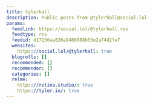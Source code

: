 ```yaml
---
title: tylerhall
description: Public posts from @tylerhall@social.lol
params:
  feedlink: https://social.lol/@tylerhall.rss
  feedtype: rss
  feedid: d17156aa826a9486088b55e2a74d2fa7
  websites:
    https://social.lol/@tylerhall: true
  blogrolls: []
  recommended: []
  recommender: []
  categories: []
  relme:
    https://retina.studio/: true
    https://tyler.io/: true
---
```

